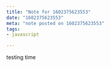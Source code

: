 ```yaml
---
title: "Note for 1602375623553"
date: "1602375623553"
meta: "note posted on 1602375623553"
tags:
- javascript

---
```

testing time
